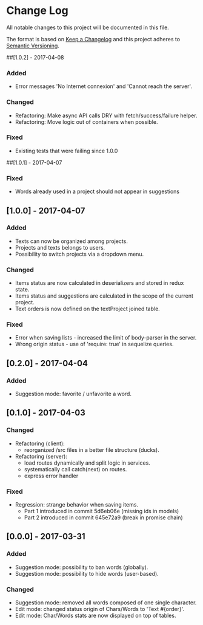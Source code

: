 # Change Log
All notable changes to this project will be documented in this file.

The format is based on [Keep a Changelog](http://keepachangelog.com/)
and this project adheres to [Semantic Versioning](http://semver.org/).

##[1.0.2] - 2017-04-08
### Added
- Error messages 'No Internet connexion' and 'Cannot reach the server'.

### Changed
- Refactoring: Make async API calls DRY with fetch/success/failure helper.
- Refactoring: Move logic out of containers when possible.

### Fixed
- Existing tests that were failing since 1.0.0

##[1.0.1] - 2017-04-07
### Fixed
- Words already used in a project should not appear in suggestions

## [1.0.0] - 2017-04-07
### Added
- Texts can now be organized among projects.
- Projects and texts belongs to users.
- Possibility to switch projects via a dropdown menu.

### Changed
- Items status are now calculated in deserializers and stored in redux state.
- Items status and suggestions are calculated in the scope of the current project.
- Text orders is now defined on the textProject joined table.

### Fixed
- Error when saving lists - increased the limit of body-parser in the server.
- Wrong origin status - use of 'require: true' in sequelize queries.

## [0.2.0] - 2017-04-04
### Added
- Suggestion mode: favorite / unfavorite a word.

## [0.1.0] - 2017-04-03
### Changed
- Refactoring (client):
  - reorganized /src files in a better file structure (ducks).
- Refactoring (server):
  - load routes dynamically and split logic in services.
  - systematically call catch(next) on routes.
  - express error handler

### Fixed
  - Regression: strange behavior when saving items.
    - Part 1 introduced in commit 5d6eb06e (missing ids in models)
    - Part 2 introduced in commit 645e72a9 (break in promise chain)

## [0.0.0] - 2017-03-31
### Added
- Suggestion mode: possibility to ban words (globally).
- Suggestion mode: possibility to hide words (user-based).

### Changed
- Suggestion mode: removed all words composed of one single character.
- Edit mode: changed status origin of Chars/Words to 'Text #{order}'.
- Edit mode: Char/Words stats are now displayed on top of tables.
